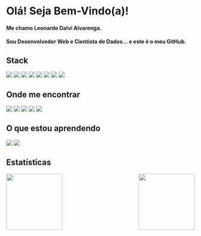 # Olá! Seja Bem-Vindo(a)!

#### Me chamo Leonardo Dalvi Alvarenga.

#### Sou Desenvolvedor Web e Cientista de Dados... e este é o meu GitHub.

## Stack
<div>
  <img src="https://img.shields.io/badge/HTML5-E34F26?style=for-the-badge&logo=html5&logoColor=white" />
  <img src="https://img.shields.io/badge/CSS3-1572B6?style=for-the-badge&logo=css3&logoColor=white" />
  <img src="https://img.shields.io/badge/JavaScript-F7DF1E?style=for-the-badge&logo=javascript&logoColor=black" />
  <img src="https://img.shields.io/badge/PHP-8993c1?style=for-the-badge&logo=php&logoColor=white" />
  <img src="https://img.shields.io/badge/MYSQL-5382a1?style=for-the-badge&logo=mysql&logoColor=white" />
  <img src="https://img.shields.io/badge/PostgreSQL-316192?style=for-the-badge&logo=postgresql&logoColor=white" />
  <img src="https://img.shields.io/badge/PYTHON-FFFF00?style=for-the-badge&logo=python&logoColor=black" />
  <img src="https://img.shields.io/badge/Git-f05033?style=for-the-badge&logo=git&logoColor=white" />
</div>

## Onde me encontrar
<div>
  <a href="https://www.instagram.com/leonardodalvi/" target="_blank"><img src="https://img.shields.io/badge/Instagram-c2328a?style=for-the-badge&logo=instagram&logoColor=white" /></a>
  <a href="https://www.linkedin.com/in/leonardodalvi/" target="_blank"><img src="https://img.shields.io/badge/Linkedin-0a66c2?style=for-the-badge&logo=linkedin&logoColor=white" /></a>
  <a href="https://www.facebook.com/leonardodalvi/" target="_blank"><img src="https://img.shields.io/badge/Facebook-4267b2?style=for-the-badge&logo=facebook&logoColor=white" /></a>
  <a href="https://twitter.com/leonardodalvi" target="_blank"><img src="https://img.shields.io/badge/Twitter-2aa9e0?style=for-the-badge&logo=twitter&logoColor=white" /></a>
  <a href="mailto:leonardodalvi@gmail.com" target="_blank"><img src="https://img.shields.io/badge/Gmail-c5221f?style=for-the-badge&logo=gmail&logoColor=white" /></a>
</div>

## O que estou aprendendo

<div>
  <img src="https://img.shields.io/badge/R-256bc0?style=for-the-badge&logo=r&logoColor=white" />
  <img src="https://img.shields.io/badge/MONGODB-449845?style=for-the-badge&logo=mongodb&logoColor=white" />
</div>

## Estatísticas

<div>
  <img height="150em" src="https://github-readme-stats.vercel.app/api?username=leonardodalvi&show_icons=true&theme=ayu-mirage" />
  <img align="right" height="150em" src="https://github-readme-stats.vercel.app/api/top-langs/?username=leonardodalvi&layout=compact" />
</div>
